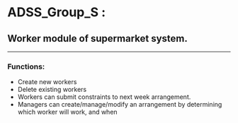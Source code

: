 # ADSS_Group_S :
## Worker module of supermarket system. 
____

### Functions:
* Create new workers
* Delete existing workers
* Workers can submit constraints to next week arrangement.
* Managers can create/manage/modify an arrangement by determining which worker will work, and when
